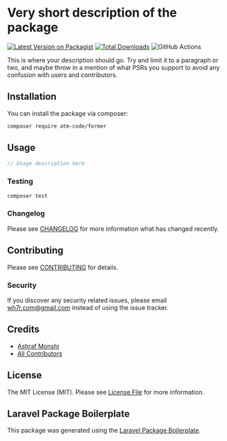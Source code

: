 # Very short description of the package

[![Latest Version on Packagist](https://img.shields.io/packagist/v/atm-code/former.svg?style=flat-square)](https://packagist.org/packages/atm-code/former)
[![Total Downloads](https://img.shields.io/packagist/dt/atm-code/former.svg?style=flat-square)](https://packagist.org/packages/atm-code/former)
![GitHub Actions](https://github.com/atm-code/former/actions/workflows/main.yml/badge.svg)

This is where your description should go. Try and limit it to a paragraph or two, and maybe throw in a mention of what PSRs you support to avoid any confusion with users and contributors.

## Installation

You can install the package via composer:

```bash
composer require atm-code/former
```

## Usage

```php
// Usage description here
```

### Testing

```bash
composer test
```

### Changelog

Please see [CHANGELOG](CHANGELOG.md) for more information what has changed recently.

## Contributing

Please see [CONTRIBUTING](CONTRIBUTING.md) for details.

### Security

If you discover any security related issues, please email wh7r.com@gmail.com instead of using the issue tracker.

## Credits

-   [Ashraf Monshi](https://github.com/atm-code)
-   [All Contributors](../../contributors)

## License

The MIT License (MIT). Please see [License File](LICENSE.md) for more information.

## Laravel Package Boilerplate

This package was generated using the [Laravel Package Boilerplate](https://laravelpackageboilerplate.com).
